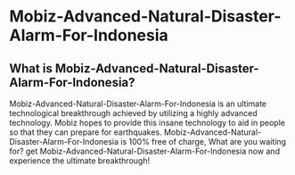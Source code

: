 # Mobiz-Advanced-Natural-Disaster-Alarm-For-Indonesia
## What is Mobiz-Advanced-Natural-Disaster-Alarm-For-Indonesia?
Mobiz-Advanced-Natural-Disaster-Alarm-For-Indonesia is an ultimate technological breakthrough achieved by utilizing a highly advanced technology. Mobiz hopes to provide this insane technology to aid in people so that they can prepare for earthquakes. Mobiz-Advanced-Natural-Disaster-Alarm-For-Indonesia is 100% free of charge, What are you waiting for? get Mobiz-Advanced-Natural-Disaster-Alarm-For-Indonesia now and experience the ultimate breakthrough!